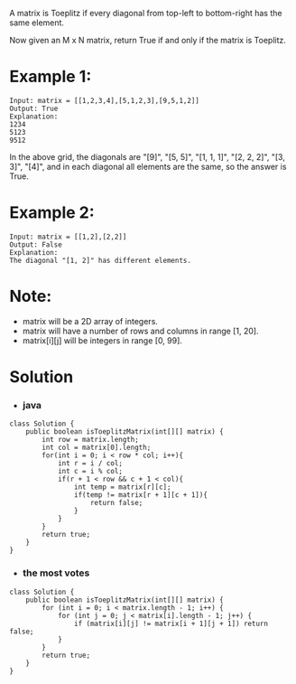 A matrix is Toeplitz if every diagonal from top-left to bottom-right has the same element.

Now given an M x N matrix, return True if and only if the matrix is Toeplitz.
 

# Example 1:

    Input: matrix = [[1,2,3,4],[5,1,2,3],[9,5,1,2]]
    Output: True
    Explanation:
    1234
    5123
    9512

In the above grid, the diagonals are "[9]", "[5, 5]", "[1, 1, 1]", "[2, 2, 2]", "[3, 3]", "[4]", and in each diagonal all elements are the same, so the answer is True.

# Example 2:

    Input: matrix = [[1,2],[2,2]]
    Output: False
    Explanation:
    The diagonal "[1, 2]" has different elements.

# Note:

* matrix will be a 2D array of integers.
* matrix will have a number of rows and columns in range [1, 20].
* matrix[i][j] will be integers in range [0, 99].


# Solution

* ### java
``` 
class Solution {
    public boolean isToeplitzMatrix(int[][] matrix) {
        int row = matrix.length;
        int col = matrix[0].length;
        for(int i = 0; i < row * col; i++){       
            int r = i / col;  
            int c = i % col;   
            if(r + 1 < row && c + 1 < col){
                int temp = matrix[r][c];
                if(temp != matrix[r + 1][c + 1]){
                    return false;
                } 
            }  
        }
        return true;          
    }     
}
``` 
* ### the most votes
```
class Solution {
    public boolean isToeplitzMatrix(int[][] matrix) {
        for (int i = 0; i < matrix.length - 1; i++) {
            for (int j = 0; j < matrix[i].length - 1; j++) {
                if (matrix[i][j] != matrix[i + 1][j + 1]) return false;
            }
        }
        return true;
    }
}
```
